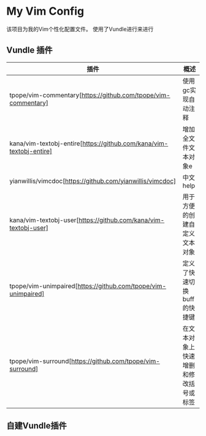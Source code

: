 # My Vim Config
该项目为我的Vim个性化配置文件。 
使用了Vundle进行来进行

## Vundle 插件
| 插件 | 概述 |
| --- | --- |
| tpope/vim-commentary[https://github.com/tpope/vim-commentary] | 使用gc实现自动注释 |
| kana/vim-textobj-entire[https://github.com/kana/vim-textobj-entire] | 增加全文件文本对象e |
| yianwillis/vimcdoc[https://github.com/yianwillis/vimcdoc] | 中文help |
| kana/vim-textobj-user[https://github.com/kana/vim-textobj-user] | 用于方便的创建自定义文本对象 |
| tpope/vim-unimpaired[https://github.com/tpope/vim-unimpaired] | 定义了快速切换buff的快捷键 |
| tpope/vim-surround[https://github.com/tpope/vim-surround] | 在文本对象上快速增删和修改括号或标签 |

## 自建Vundle插件

